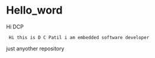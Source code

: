 # Hello_word

Hi DCP

     Hi this is D C Patil i am embedded software developer 
just anyother repository
